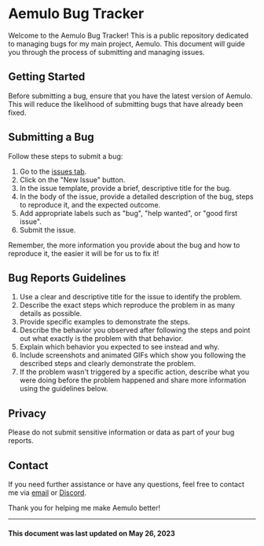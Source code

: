 # Aemulo Bug Tracker

Welcome to the Aemulo Bug Tracker! This is a public repository dedicated to managing bugs for my main project, Aemulo. This document will guide you through the process of submitting and managing issues. 

## Getting Started

Before submitting a bug, ensure that you have the latest version of Aemulo. This will reduce the likelihood of submitting bugs that have already been fixed.

## Submitting a Bug

Follow these steps to submit a bug:

1. Go to the [issues tab](https://github.com/Aemulo/Aemulo/issues).
2. Click on the "New Issue" button.
3. In the issue template, provide a brief, descriptive title for the bug.
4. In the body of the issue, provide a detailed description of the bug, steps to reproduce it, and the expected outcome.
5. Add appropriate labels such as "bug", "help wanted", or "good first issue". 
6. Submit the issue.

Remember, the more information you provide about the bug and how to reproduce it, the easier it will be for us to fix it!

## Bug Reports Guidelines

1. Use a clear and descriptive title for the issue to identify the problem.
2. Describe the exact steps which reproduce the problem in as many details as possible. 
3. Provide specific examples to demonstrate the steps. 
4. Describe the behavior you observed after following the steps and point out what exactly is the problem with that behavior.
5. Explain which behavior you expected to see instead and why.
6. Include screenshots and animated GIFs which show you following the described steps and clearly demonstrate the problem.
7. If the problem wasn't triggered by a specific action, describe what you were doing before the problem happened and share more information using the guidelines below.

## Privacy

Please do not submit sensitive information or data as part of your bug reports. 

## Contact

If you need further assistance or have any questions, feel free to contact me via [email](mailto:support@anamy.gay) or [Discord](https://discord.gg/cNpp2S5).

Thank you for helping me make Aemulo better!

---
#### This document was last updated on May 26, 2023
